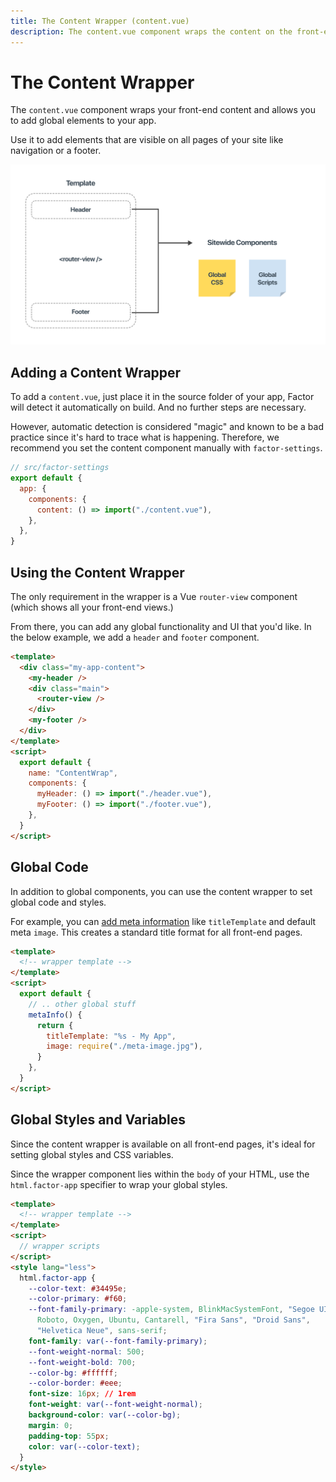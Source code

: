 ```yaml
---
title: The Content Wrapper (content.vue)
description: The content.vue component wraps the content on the front-end. Use it to add global elements.
---
```


# The Content Wrapper

The `content.vue` component wraps your front-end content and allows you to add global elements to your app.

Use it to add elements that are visible on all pages of your site like navigation or a footer.

![Content Component](./content-wrapper.jpg)

## Adding a Content Wrapper

To add a `content.vue`, just place it in the source folder of your app, Factor will detect it automatically on build. And no further steps are necessary.

However, automatic detection is considered "magic" and known to be a bad practice since it's hard to trace what is happening. Therefore, we recommend you set the content component manually with `factor-settings`.

```js
// src/factor-settings
export default {
  app: {
    components: {
      content: () => import("./content.vue"),
    },
  },
}
```

## Using the Content Wrapper

The only requirement in the wrapper is a Vue `router-view` component (which shows all your front-end views.)

From there, you can add any global functionality and UI that you'd like. In the below example, we add a `header` and `footer` component.

```html
<template>
  <div class="my-app-content">
    <my-header />
    <div class="main">
      <router-view />
    </div>
    <my-footer />
  </div>
</template>
<script>
  export default {
    name: "ContentWrap",
    components: {
      myHeader: () => import("./header.vue"),
      myFooter: () => import("./footer.vue"),
    },
  }
</script>
```

## Global Code

In addition to global components, you can use the content wrapper to set global code and styles.

For example, you can [add meta information](./metainfo) like `titleTemplate` and default meta `image`. This creates a standard title format for all front-end pages.

```html
<template>
  <!-- wrapper template -->
</template>
<script>
  export default {
    // .. other global stuff
    metaInfo() {
      return {
        titleTemplate: "%s - My App",
        image: require("./meta-image.jpg"),
      }
    },
  }
</script>
```

## Global Styles and Variables

Since the content wrapper is available on all front-end pages, it's ideal for setting global styles and CSS variables.

Since the wrapper component lies within the `body` of your HTML, use the `html.factor-app` specifier to wrap your global styles.

```html
<template>
  <!-- wrapper template -->
</template>
<script>
  // wrapper scripts
</script>
<style lang="less">
  html.factor-app {
    --color-text: #34495e;
    --color-primary: #f60;
    --font-family-primary: -apple-system, BlinkMacSystemFont, "Segoe UI",
      Roboto, Oxygen, Ubuntu, Cantarell, "Fira Sans", "Droid Sans",
      "Helvetica Neue", sans-serif;
    font-family: var(--font-family-primary);
    --font-weight-normal: 500;
    --font-weight-bold: 700;
    --color-bg: #ffffff;
    --color-border: #eee;
    font-size: 16px; // 1rem
    font-weight: var(--font-weight-normal);
    background-color: var(--color-bg);
    margin: 0;
    padding-top: 55px;
    color: var(--color-text);
  }
</style>
```
